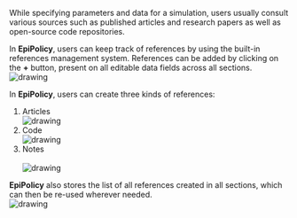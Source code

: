 While specifying parameters and data for a simulation, users usually consult various sources such as published articles and research papers as well as open-source code repositories.

In **EpiPolicy**, users can keep track of references by using the built-in references management system. References can be added by clicking on the **+** button, present on all editable data fields across all sections.
<br>
<img src="https://epipolicy.github.io/assets/ref1.png" alt="drawing"/> 

In **EpiPolicy**, users can create three kinds of references:
1. Articles
    <br>
    <img src="https://epipolicy.github.io/assets/ref2.png" alt="drawing"/>       
2. Code
    <br>
    <img src="https://epipolicy.github.io/assets/ref3.png" alt="drawing"/>  
3. Notes
    <br>    
    <img src="https://epipolicy.github.io/assets/ref5.png" alt="drawing"/>  

**EpiPolicy** also stores the list of all references created in all sections, which can then be re-used wherever needed.
<br>
<img src="https://epipolicy.github.io/assets/ref4.png" alt="drawing"/>  






